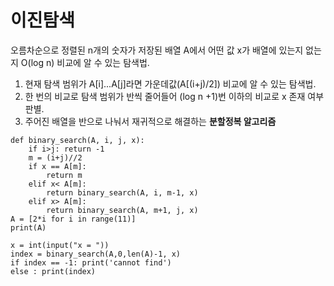 # 이진탐색

오름차순으로 정렬된 n개의 숫자가 저장된 배열 A에서 어떤 값 x가 배열에 있는지 없는지 O(log n) 비교에 알 수 있는 탐색법.

1. 현재 탐색 범위가 A[i]...A[j]라면 가운데값(A[(i+j)/2]) 비교에 알 수 있는 탐색법.
2. 한 번의 비교로 탐색 범위가 반씩 줄어들어 (log n +1)번 이하의 비교로 x 존재 여부 판별.
3. 주어진 배열을 반으로 나눠서 재귀적으로 해결하는 **분할정복 알고리즘**

```{.python}
def binary_search(A, i, j, x):
    if i>j: return -1
    m = (i+j)//2
    if x == A[m]:
        return m
    elif x< A[m]:
        return binary_search(A, i, m-1, x)
    elif x> A[m]:
        return binary_search(A, m+1, j, x)
A = [2*i for i in range(11)]
print(A)

x = int(input("x = "))
index = binary_search(A,0,len(A)-1, x)
if index == -1: print('cannot find')
else : print(index)
